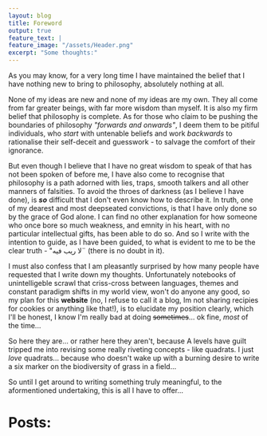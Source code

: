 ```yaml
---
layout: blog
title: Foreword
output: true
feature_text: |
feature_image: "/assets/Header.png"
excerpt: "Some thoughts:"
---  
```

As you may know, for a very long time I have maintained the belief that I have nothing new to bring to philosophy, absolutely nothing at all.


None of my ideas are new and none of my ideas are my own. They all come from far greater beings, with far more wisdom than myself.
It is also my firm belief that philosophy is complete.
As for those who claim to be pushing the boundaries of philosophy *"forwards and onwards"*, I deem them to be pitiful individuals, who *start* with untenable beliefs and work *backwards* to rationalise their self-deceit and guesswork - to salvage the comfort of their ignorance.


But even though I believe that I have no great wisdom to speak of that has not been spoken of before me, I have also come to recognise that philosophy is a path adorned with lies, traps, smooth talkers and all other manners of falsities.
To avoid the throes of darkness (as I believe I have done), is ***so*** difficult that I don't even know how to describe it.
In truth, one of my dearest and most deepseated convictions, is that I have only done so by the grace of God alone. I can find no other explanation for how someone who once bore so much weakness, and emnity in his heart, with no particular intellectual gifts, has been able to do so.
And so I write with the intention to guide, as I have been guided, to what is evident to me to be the clear truth - "لا ريب فيه¨ (there is no doubt in it).


I must also confess that I am pleasantly surprised by how many people have requested that I write down my thoughts.
Unfortunately notebooks of unintelligeble scrawl that criss-cross between languages, themes and constant paradigm shifts in my world view, won't do anyone any good, so my plan for this **website** (no, I refuse to call it a blog, Im not sharing recipies for cookies or anything like that!), is to elucidate my position clearly, which I'll be honest, I know I'm really bad at doing ~~sometimes~~... ok fine, *most* of the time...

So here they are... or rather here they aren't, because A levels have guilt tripped me into revising some really riveting concepts - like quadrats. I just *love* quadrats... because who doesn't wake up with a burning desire to write a six marker on the biodiversity of grass in a field... 

So until I get around to writing something truly meaningful, to the aformentioned undertaking, this is all I have to offer...



# Posts: